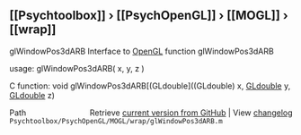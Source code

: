 ## [[Psychtoolbox]] &#8250; [[PsychOpenGL]] &#8250; [[MOGL]] &#8250; [[wrap]]

glWindowPos3dARB  Interface to [OpenGL](OpenGL) function glWindowPos3dARB  
  
usage:  glWindowPos3dARB( x, y, z )  
  
C function:  void glWindowPos3dARB[(GLdouble]((GLdouble) x, [GLdouble](GLdouble) y, [GLdouble](GLdouble) z)  




<div class="code_header" style="text-align:right;">
  <span style="float:left;">Path&nbsp;&nbsp;</span> <span class="counter">Retrieve <a href=
  "https://raw.github.com/Psychtoolbox-3/Psychtoolbox-3/beta/Psychtoolbox/PsychOpenGL/MOGL/wrap/glWindowPos3dARB.m">current version from GitHub</a> | View <a href=
  "https://github.com/Psychtoolbox-3/Psychtoolbox-3/commits/beta/Psychtoolbox/PsychOpenGL/MOGL/wrap/glWindowPos3dARB.m">changelog</a></span>
</div>
<div class="code">
  <code>Psychtoolbox/PsychOpenGL/MOGL/wrap/glWindowPos3dARB.m</code>
</div>

